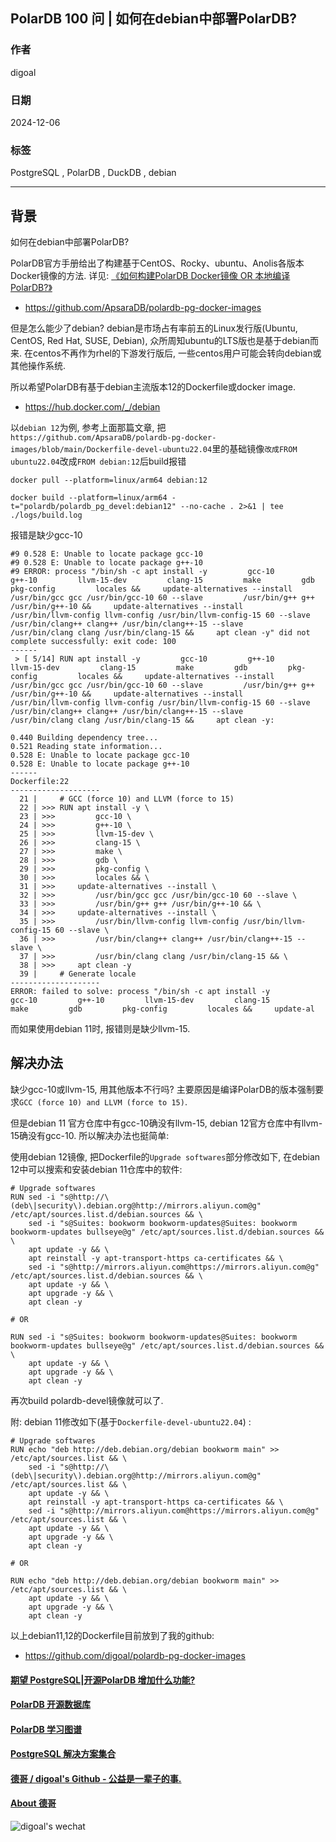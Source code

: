 ## PolarDB 100 问 | 如何在debian中部署PolarDB?    
        
### 作者        
digoal        
        
### 日期        
2024-12-06        
        
### 标签        
PostgreSQL , PolarDB , DuckDB , debian   
        
----        
        
## 背景        
如何在debian中部署PolarDB?   
  
PolarDB官方手册给出了构建基于CentOS、Rocky、ubuntu、Anolis各版本Docker镜像的方法. 详见: [《如何构建PolarDB Docker镜像 OR 本地编译PolarDB?》](../202412/20241205_02.md)    
- https://github.com/ApsaraDB/polardb-pg-docker-images  
  
但是怎么能少了debian? debian是市场占有率前五的Linux发行版(Ubuntu, CentOS, Red Hat, SUSE, Debian), 众所周知ubuntu的LTS版也是基于debian而来. 在centos不再作为rhel的下游发行版后, 一些centos用户可能会转向debian或其他操作系统.    
      
所以希望PolarDB有基于debian主流版本12的Dockerfile或docker image.    
- https://hub.docker.com/_/debian  
  
以`debian 12`为例, 参考上面那篇文章, 把`https://github.com/ApsaraDB/polardb-pg-docker-images/blob/main/Dockerfile-devel-ubuntu22.04`里的基础镜像`改成FROM ubuntu22.04`改成`FROM debian:12`后build报错  
```  
docker pull --platform=linux/arm64 debian:12  
  
docker build --platform=linux/arm64 -t="polardb/polardb_pg_devel:debian12" --no-cache . 2>&1 | tee ./logs/build.log    
```  
  
报错是缺少gcc-10  
```  
#9 0.528 E: Unable to locate package gcc-10  
#9 0.528 E: Unable to locate package g++-10  
#9 ERROR: process "/bin/sh -c apt install -y         gcc-10         g++-10         llvm-15-dev         clang-15         make         gdb         pkg-config         locales &&     update-alternatives --install         /usr/bin/gcc gcc /usr/bin/gcc-10 60 --slave         /usr/bin/g++ g++ /usr/bin/g++-10 &&     update-alternatives --install         /usr/bin/llvm-config llvm-config /usr/bin/llvm-config-15 60 --slave         /usr/bin/clang++ clang++ /usr/bin/clang++-15 --slave         /usr/bin/clang clang /usr/bin/clang-15 &&     apt clean -y" did not complete successfully: exit code: 100  
------  
 > [ 5/14] RUN apt install -y         gcc-10         g++-10         llvm-15-dev         clang-15         make         gdb         pkg-config         locales &&     update-alternatives --install         /usr/bin/gcc gcc /usr/bin/gcc-10 60 --slave         /usr/bin/g++ g++ /usr/bin/g++-10 &&     update-alternatives --install         /usr/bin/llvm-config llvm-config /usr/bin/llvm-config-15 60 --slave         /usr/bin/clang++ clang++ /usr/bin/clang++-15 --slave         /usr/bin/clang clang /usr/bin/clang-15 &&     apt clean -y:  
  
0.440 Building dependency tree...  
0.521 Reading state information...  
0.528 E: Unable to locate package gcc-10  
0.528 E: Unable to locate package g++-10  
------  
Dockerfile:22  
--------------------  
  21 |     # GCC (force 10) and LLVM (force to 15)  
  22 | >>> RUN apt install -y \  
  23 | >>>         gcc-10 \  
  24 | >>>         g++-10 \  
  25 | >>>         llvm-15-dev \  
  26 | >>>         clang-15 \  
  27 | >>>         make \  
  28 | >>>         gdb \  
  29 | >>>         pkg-config \  
  30 | >>>         locales && \  
  31 | >>>     update-alternatives --install \  
  32 | >>>         /usr/bin/gcc gcc /usr/bin/gcc-10 60 --slave \  
  33 | >>>         /usr/bin/g++ g++ /usr/bin/g++-10 && \  
  34 | >>>     update-alternatives --install \  
  35 | >>>         /usr/bin/llvm-config llvm-config /usr/bin/llvm-config-15 60 --slave \  
  36 | >>>         /usr/bin/clang++ clang++ /usr/bin/clang++-15 --slave \  
  37 | >>>         /usr/bin/clang clang /usr/bin/clang-15 && \  
  38 | >>>     apt clean -y  
  39 |     # Generate locale  
--------------------  
ERROR: failed to solve: process "/bin/sh -c apt install -y         gcc-10         g++-10         llvm-15-dev         clang-15         make         gdb         pkg-config         locales &&     update-al  
```  
  
而如果使用debian 11时, 报错则是缺少llvm-15.   
  
## 解决办法  
缺少gcc-10或llvm-15, 用其他版本不行吗? 主要原因是编译PolarDB的版本强制要求`GCC (force 10) and LLVM (force to 15)`.  
  
但是debian 11 官方仓库中有gcc-10确没有llvm-15, debian 12官方仓库中有llvm-15确没有gcc-10. 所以解决办法也挺简单:   
  
使用debian 12镜像, 把Dockerfile的`Upgrade softwares`部分修改如下, 在debian 12中可以搜索和安装debian 11仓库中的软件:  
```  
# Upgrade softwares  
RUN sed -i "s@http://\(deb\|security\).debian.org@http://mirrors.aliyun.com@g" /etc/apt/sources.list.d/debian.sources && \
    sed -i "s@Suites: bookworm bookworm-updates@Suites: bookworm bookworm-updates bullseye@g" /etc/apt/sources.list.d/debian.sources && \
    apt update -y && \
    apt reinstall -y apt-transport-https ca-certificates && \
    sed -i "s@http://mirrors.aliyun.com@https://mirrors.aliyun.com@g" /etc/apt/sources.list.d/debian.sources && \
    apt update -y && \
    apt upgrade -y && \
    apt clean -y
  
# OR

RUN sed -i "s@Suites: bookworm bookworm-updates@Suites: bookworm bookworm-updates bullseye@g" /etc/apt/sources.list.d/debian.sources && \
    apt update -y && \
    apt upgrade -y && \
    apt clean -y
```  
  
再次build polardb-devel镜像就可以了.     
    
附: debian 11修改如下(基于`Dockerfile-devel-ubuntu22.04`) :  
```
# Upgrade softwares  
RUN echo "deb http://deb.debian.org/debian bookworm main" >> /etc/apt/sources.list && \
    sed -i "s@http://\(deb\|security\).debian.org@http://mirrors.aliyun.com@g" /etc/apt/sources.list && \
    apt update -y && \
    apt reinstall -y apt-transport-https ca-certificates && \
    sed -i "s@http://mirrors.aliyun.com@https://mirrors.aliyun.com@g" /etc/apt/sources.list && \
    apt update -y && \
    apt upgrade -y && \
    apt clean -y  

# OR

RUN echo "deb http://deb.debian.org/debian bookworm main" >> /etc/apt/sources.list && \
    apt update -y && \
    apt upgrade -y && \
    apt clean -y  
```
   
以上debian11,12的Dockerfile目前放到了我的github:  
- https://github.com/digoal/polardb-pg-docker-images  
      
#### [期望 PostgreSQL|开源PolarDB 增加什么功能?](https://github.com/digoal/blog/issues/76 "269ac3d1c492e938c0191101c7238216")
  
  
#### [PolarDB 开源数据库](https://openpolardb.com/home "57258f76c37864c6e6d23383d05714ea")
  
  
#### [PolarDB 学习图谱](https://www.aliyun.com/database/openpolardb/activity "8642f60e04ed0c814bf9cb9677976bd4")
  
  
#### [PostgreSQL 解决方案集合](../201706/20170601_02.md "40cff096e9ed7122c512b35d8561d9c8")
  
  
#### [德哥 / digoal's Github - 公益是一辈子的事.](https://github.com/digoal/blog/blob/master/README.md "22709685feb7cab07d30f30387f0a9ae")
  
  
#### [About 德哥](https://github.com/digoal/blog/blob/master/me/readme.md "a37735981e7704886ffd590565582dd0")
  
  
![digoal's wechat](../pic/digoal_weixin.jpg "f7ad92eeba24523fd47a6e1a0e691b59")
  

